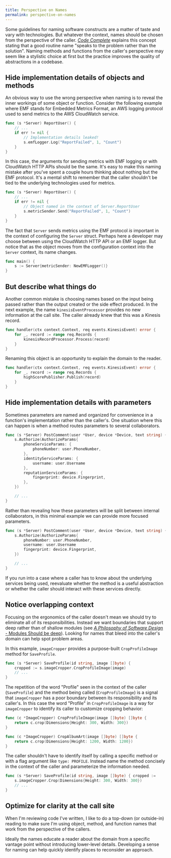 ```yaml
---
title: Perspective on Names
permalink: perspective-on-names
---
```


Some guidelines for naming software constructs are a matter of taste and vary
with technologies. But whatever the context, names should be chosen from the
perspective of the caller. [_Code Complete_](https://amzn.to/4cZ3EDj) explains
this concept stating that a good routine name "speaks to the problem rather than
the solution". Naming methods and functions from the caller's perspective may
seem like a stylistic choice at first but the practice improves the quality of
abstractions in a codebase.

## Hide implementation details of objects and methods

An obvious way to use the wrong perspective when naming is to reveal the inner
workings of some object or function. Consider the following example where EMF
stands for Embedded Metrics Format, an AWS logging protocol used to send metrics
to the AWS CloudWatch service.

```go
func (s *Server) ReportUser() {
    // ...
    if err != nil {
        // Implementation details leaked!
        s.emfLogger.Log("ReportFailed", 1, "Count")
    }
}
```

In this case, the arguments for sending metrics with EMF logging or with
CloudWatch HTTP APIs should be the same. It's easy to make this naming mistake
after you've spent a couple hours thinking about nothing but the EMF protocol.
It's a mental shift to remember that the caller shouldn't be tied to the
underlying technologies used for metrics.

```go
func (s *Server) ReportUser() {
    // ...
    if err != nil {
        // Object named in the context of Server.ReportUser
        s.metricSender.Send("ReportFailed", 1, "Count")
    }
}
```

The fact that `Server` sends metrics using the EMF protocol _is_ important in
the context of configuring the `Server` struct. Perhaps here a developer may
choose between using the CloudWatch HTTP API or an EMF logger. But notice that
as the object moves from the configuration context into the `Server` context,
its name changes.

```go
func main() {
    s := Server{metricSender: NewEMFLogger()}
}
```

## But describe what things do

Another common mistake is choosing names based on the input being passed rather
than the output created or the side effect produced. In the next example, the
name `kinesisEventProcessor` provides no new information at the call site. The
caller already knew that this was a Kinesis record.

```go
func handler(ctx context.Context, req events.KinesisEvent) error {
    for _, record := range req.Records {
        kinesisRecordProcessor.Process(record)
    }
}
```

Renaming this object is an opportunity to explain the domain to the reader.

```go
func handler(ctx context.Context, req events.KinesisEvent) error {
    for _, record := range req.Records {
        highScorePublisher.Publish(record)
    }
}
```

## Hide implementation details with parameters

Sometimes parameters are named and organized for convenience in a function's
implementation rather than the caller's. One situation where this can happen is
when a method routes parameters to several collaborators.

```go
func (s *Server) PostComment(user *User, device *Device, text string) {
    s.Authorize(AuthorizeParams{
        phoneServiceParams: {
            phoneNumber: user.PhoneNumber,
        },
        identityServiceParams: {
            username: user.Username
        },
        reputationServiceParams: {
            fingerprint: device.Fingerprint,
        },
    })

    // ...
}
```

Rather than revealing how these parameters will be split between internal
collaborators, in this minimal example we can provide more focused parameters.

```go
func (s *Server) PostComment(user *User, device *Device, text string) {
    s.Authorize(AuthorizeParams{
        phoneNumber: user.PhoneNumber,
        username: user.Username
        fingerprint: device.Fingerprint,
    })

    // ...
}
```

If you run into a case where a caller has to know about the underlying services
being used, reevaluate whether the method is a useful abstraction or whether the
caller should interact with these services directly.

## Notice overlapping context

Focusing on the ergonomics of the caller doesn't mean we should try to eliminate
all of its responsibilities. Instead we want boundaries that support deep rather
than of shallow modules (see [_A Philosophy of Software Design_ - Modules Should
be deep](https://amzn.to/3LjYWUQ)). Looking for names that bleed into the
caller's domain can help spot problem areas.

In this example, `imageCropper` provides a purpose-built `CropProfileImage`
method for `SaveProfile`.

```go
func (s *Server) SaveProfile(id string, image []byte) {
    cropped := s.imageCropper.CropProfileImage(image)
    // ...
}
```

The repetition of the word "Profile" seen in the context of the caller
(`SaveProfile`) and the method being called (`CropProfileImage`) is a signal
that `imageCropper` has a poor boundary between its responsibility and its
caller's. In this case the word "Profile" in `CropProfileImage` is a way for
`imageCropper` to identify its caller to customize cropping behavior:

```go
func (c *ImageCropper) CropProfileImage(image []byte) []byte {
    return c.crop(Dimensions{Height: 300, Width: 300})
}

func (c *ImageCropper) CropAlbumArt(image []byte) []byte {
    return c.crop(Dimensions{Height: 1200, Width: 1200})
}
```

The caller shouldn't have to identify itself by calling a specific method or
with a flag argument like `type: PROFILE`. Instead name the method concisely in
the context of the caller and parameterize the information needed.

```go
func (s *Server) SaveProfile(id string, image []byte) { cropped :=
    s.imageCropper.Crop(Dimensions{Height: 300, Width: 300})
    // ...
}
```

## Optimize for clarity at the call site

When I'm reviewing code I've written, I like to do a top-down (or outside-in)
reading to make sure I'm using object, method, and function names that work from
the perspective of the callers. 

Ideally the names educate a reader about the domain from a specific vantage
point without introducing lower-level details. Developing a sense for naming can
help quickly identify places to reconsider an approach.
